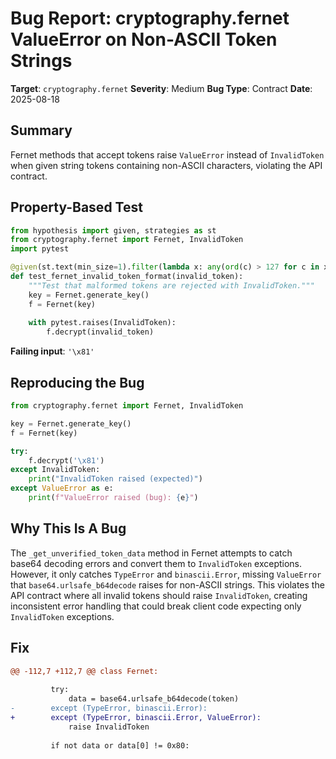 # Bug Report: cryptography.fernet ValueError on Non-ASCII Token Strings

**Target**: `cryptography.fernet`
**Severity**: Medium
**Bug Type**: Contract
**Date**: 2025-08-18

## Summary

Fernet methods that accept tokens raise `ValueError` instead of `InvalidToken` when given string tokens containing non-ASCII characters, violating the API contract.

## Property-Based Test

```python
from hypothesis import given, strategies as st
from cryptography.fernet import Fernet, InvalidToken
import pytest

@given(st.text(min_size=1).filter(lambda x: any(ord(c) > 127 for c in x)))
def test_fernet_invalid_token_format(invalid_token):
    """Test that malformed tokens are rejected with InvalidToken."""
    key = Fernet.generate_key()
    f = Fernet(key)
    
    with pytest.raises(InvalidToken):
        f.decrypt(invalid_token)
```

**Failing input**: `'\x81'`

## Reproducing the Bug

```python
from cryptography.fernet import Fernet, InvalidToken

key = Fernet.generate_key()
f = Fernet(key)

try:
    f.decrypt('\x81')
except InvalidToken:
    print("InvalidToken raised (expected)")
except ValueError as e:
    print(f"ValueError raised (bug): {e}")
```

## Why This Is A Bug

The `_get_unverified_token_data` method in Fernet attempts to catch base64 decoding errors and convert them to `InvalidToken` exceptions. However, it only catches `TypeError` and `binascii.Error`, missing `ValueError` that `base64.urlsafe_b64decode` raises for non-ASCII strings. This violates the API contract where all invalid tokens should raise `InvalidToken`, creating inconsistent error handling that could break client code expecting only `InvalidToken` exceptions.

## Fix

```diff
@@ -112,7 +112,7 @@ class Fernet:
 
         try:
             data = base64.urlsafe_b64decode(token)
-        except (TypeError, binascii.Error):
+        except (TypeError, binascii.Error, ValueError):
             raise InvalidToken
 
         if not data or data[0] != 0x80:
```